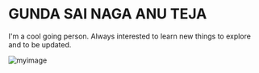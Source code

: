 # GUNDA SAI NAGA ANU TEJA

I'm a cool going person. Always interested to learn new things to explore and to be updated.

 ![myimage](C:\Users\S542408\Pictures\myimage.gif)





 


